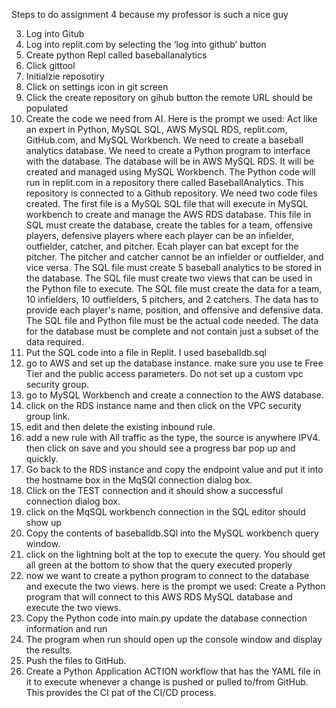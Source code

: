 Steps to do assignment 4 because my professor is such a nice guy

3)	Log into Gitub
4)	Log into replit.com by selecting the ‘log into github’ button
5)	Create python Repl called baseballanalytics
6)	Click gittool
7)	Initialzie reposotiry
8)	Click on settings icon in git screen
9)	Click the create repository on gihub button the remote URL should be populated
10)	Create the code we need from AI. Here is the prompt we used:
Act like an expert in Python, MySQL SQL, AWS MySQL RDS, replit.com, GitHub.com, and MySQL Workbench. We need to create a baseball analytics database. We need to create a Python program to interface with the database. The database will be in AWS MySQL RDS. It will be created and managed using MySQL Workbench. The Python code will run in replit.com in a repository there called BaseballAnalytics. This repository is connected to a Github repository. We need two code files created. The first file is a MySQL SQL file that will execute in MySQL workbench to create and manage the AWS RDS database. This file in SQL must create the database, create the tables for a team, offensive players, defensive players where each player can be an infielder, outfielder, catcher, and pitcher. Ecah player can bat except for the pitcher. The pitcher and catcher cannot be an infielder or outfielder, and vice versa. The SQL file must create 5 baseball analytics to be stored in the database. The SQL file must create two views that can be used in the Python file to execute. The SQL file must create the data for a team, 10 infielders, 10 outfielders, 5 pitchers, and 2 catchers. The data has to provide each player's name, position, and offensive and defensive data. The SQL file and Python file must be the actual code needed. The data for the database must be complete and not contain just a subset of the data required.
9) Put the SQL code into a file in Replit. I used baseballdb.sql
10) go to AWS and set up the database instance. make sure you use te Free Tier and the public access parameters. Do not set up a custom vpc security group.
11) go to MySQL Workbench and create a connection to the AWS database. 
12)	click on the RDS instance name and then click on the VPC security group link.
13) edit and then delete the existing inbound rule.
14) add a new rule with All traffic as the type, the source is anywhere IPV4. then click on save and you should see a progress bar pop up and quickly.
15) Go back to the RDS instance and copy the endpoint value and put it into the hostname box in the MqSQl connection dialog box.
16) Click on the TEST connection and it should show a successful connection dialog box.
17) click on the MqSQL workbench connection in the SQL editor should show up
18) Copy the contents of baseballdb.SQl into the MySQL workbench query window.
19) click on the lightning bolt at the top to execute the query. You should get all green at the bottom to show that the query executed properly
20) now we want to create a python program to connect to the database and execute the two views. here is the prompt we used:
    Create a Python program that will connect to this AWS RDS MySQL database and execute the two views.
21) Copy the Python code into main.py update the database connection information and run
22) The program when run should open up the console window and display the results.
23) Push the files to GitHub.
24) Create a Python Application ACTION workflow that has the YAML file in it to execute whenever a change is pushed or pulled to/from GitHub. This provides the CI pat of the CI/CD process. 

